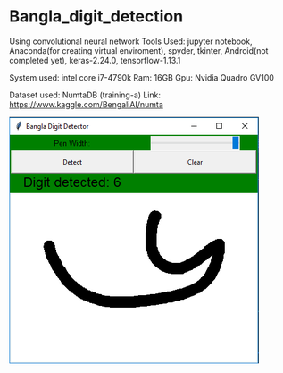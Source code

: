# Bangla_digit_detection
Using convolutional neural network
Tools Used: jupyter notebook, Anaconda(for creating virtual enviroment), spyder, tkinter, Android(not completed yet), keras-2.24.0, tensorflow-1.13.1

System used: intel core i7-4790k
	     Ram: 16GB
	     Gpu: Nvidia Quadro GV100

Dataset used: NumtaDB (training-a) Link: https://www.kaggle.com/BengaliAI/numta

![](Tkinter_files/Bangla_1.PNG)
